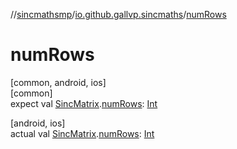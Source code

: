 //[sincmathsmp](../../index.md)/[io.github.gallvp.sincmaths](index.md)/[numRows](num-rows.md)

# numRows

[common, android, ios]\
[common]\
expect val [SincMatrix](-sinc-matrix/index.md).[numRows](num-rows.md): [Int](https://kotlinlang.org/api/latest/jvm/stdlib/kotlin/-int/index.html)

[android, ios]\
actual val [SincMatrix](-sinc-matrix/index.md).[numRows](num-rows.md): [Int](https://kotlinlang.org/api/latest/jvm/stdlib/kotlin/-int/index.html)

